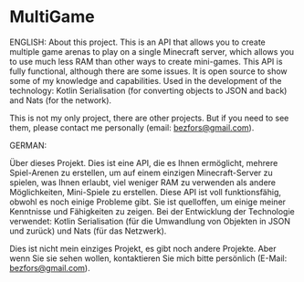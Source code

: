 # MultiGame

ENGLISH:
About this project. This is an API that allows you to create multiple game arenas to play on a single Minecraft server, which allows you to use much less RAM than other ways to create mini-games. This API is fully functional, although there are some issues. It is open source to show some of my knowledge and capabilities. Used in the development of the technology: Kotlin Serialisation (for converting objects to JSON and back) and Nats (for the network).

This is not my only project, there are other projects. But if you need to see them, please contact me personally (email: bezfors@gmail.com).

GERMAN:

Über dieses Projekt. Dies ist eine API, die es Ihnen ermöglicht, mehrere Spiel-Arenen zu erstellen, um auf einem einzigen Minecraft-Server zu spielen, was Ihnen erlaubt, viel weniger RAM zu verwenden als andere Möglichkeiten, Mini-Spiele zu erstellen. Diese API ist voll funktionsfähig, obwohl es noch einige Probleme gibt. Sie ist quelloffen, um einige meiner Kenntnisse und Fähigkeiten zu zeigen. Bei der Entwicklung der Technologie verwendet: Kotlin Serialisation (für die Umwandlung von Objekten in JSON und zurück) und Nats (für das Netzwerk).

Dies ist nicht mein einziges Projekt, es gibt noch andere Projekte. Aber wenn Sie sie sehen wollen, kontaktieren Sie mich bitte persönlich (E-Mail: bezfors@gmail.com).
